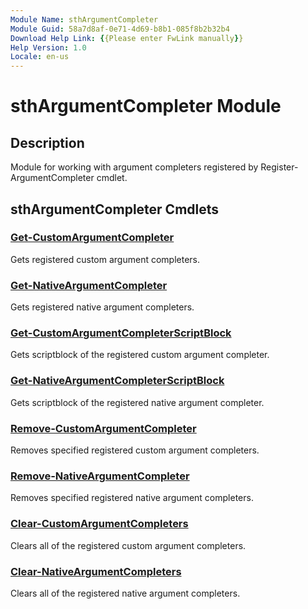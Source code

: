```yaml
---
Module Name: sthArgumentCompleter
Module Guid: 58a7d8af-0e71-4d69-b8b1-085f8b2b32b4
Download Help Link: {{Please enter FwLink manually}}
Help Version: 1.0
Locale: en-us
---
```


# sthArgumentCompleter Module

## Description

Module for working with argument completers registered by Register-ArgumentCompleter cmdlet.

## sthArgumentCompleter Cmdlets

### [Get-CustomArgumentCompleter](Get-CustomArgumentCompleter.md)

Gets registered custom argument completers.

### [Get-NativeArgumentCompleter](Get-NativeArgumentCompleter.md)

Gets registered native argument completers.

### [Get-CustomArgumentCompleterScriptBlock](Get-CustomArgumentCompleterScriptBlock.md)

Gets scriptblock of the registered custom argument completer.

### [Get-NativeArgumentCompleterScriptBlock](Get-NativeArgumentCompleterScriptBlock.md)

Gets scriptblock of the registered native argument completer.

### [Remove-CustomArgumentCompleter](Remove-CustomArgumentCompleter.md)

Removes specified registered custom argument completers.

### [Remove-NativeArgumentCompleter](Remove-NativeArgumentCompleter.md)

Removes specified registered native argument completers.

### [Clear-CustomArgumentCompleters](Clear-CustomArgumentCompleters.md)

Clears all of the registered custom argument completers.

### [Clear-NativeArgumentCompleters](Clear-NativeArgumentCompleters.md)

Clears all of the registered native argument completers.

